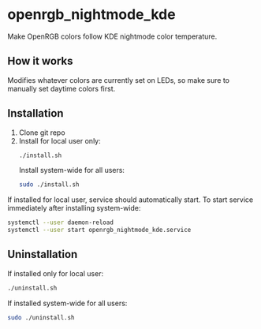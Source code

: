 # openrgb_nightmode_kde
Make OpenRGB colors follow KDE nightmode color temperature.  

## How it works
Modifies whatever colors are currently set on LEDs, so make sure to manually set daytime colors first.

## Installation
1. Clone git repo
2. Install for local user only:
   ```bash
   ./install.sh
   ```
   Install system-wide for all users:
   ```bash
   sudo ./install.sh
   ```

If installed for local user, service should automatically start. To start service immediately after installing system-wide:
```bash
systemctl --user daemon-reload
systemctl --user start openrgb_nightmode_kde.service
```

## Uninstallation
If installed only for local user:
```bash
./uninstall.sh
```
If installed system-wide for all users:
```bash
sudo ./uninstall.sh
```
